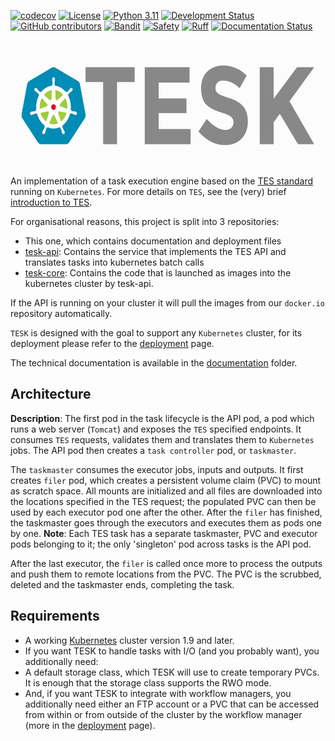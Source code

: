 [![codecov](https://codecov.io/gh/elixir-cloud-aai/TESK/branch/main/graph/badge.svg)](https://codecov.io/gh/elixir-cloud-aai/TESK)
[![License](https://img.shields.io/badge/License-Apache_2.0-blue.svg)](./LICENSE)
[![Python 3.11](https://img.shields.io/badge/python-3.11-blue.svg)](https://www.python.org/downloads/release/python-311/)
[![Development Status](https://img.shields.io/badge/status-beta-yellow.svg)](https://github.com/elixir-cloud-aai/TESK)
[![GitHub contributors](https://img.shields.io/github/contributors/elixir-cloud-aai/TESK)](https://github.com/elixir-cloud-aai/TESK/graphs/contributors)
[![Bandit](https://img.shields.io/badge/security-bandit-yellow.svg)](https://bandit.readthedocs.io/en/latest/)
[![Safety](https://img.shields.io/badge/security-safety-orange.svg)](https://safetycli.com/product/safety-cli)
[![Ruff](https://img.shields.io/badge/code%20style-ruff-000000.svg)](https://docs.astral.sh/ruff/)
[![Documentation Status](https://readthedocs.org/projects/tesk/badge/?version=latest)](https://tesk.readthedocs.io/en/latest/?badge=latest)

<img src="/images/TESKlogowfont.png" height="200">

An implementation of a task execution engine based on the
[TES standard](https://github.com/ga4gh/task-execution-schemas) running on
`Kubernetes`. For more details on `TES`, see the (very) brief
[introduction to TES](docs/tesintro.md).

For organisational reasons, this project is split into 3 repositories:

- This one, which contains documentation and deployment files
- [tesk-api](https://github.com/elixir-cloud-aai/tesk-api): Contains the service
  that implements the TES API and translates tasks into kubernetes batch calls
- [tesk-core](https://github.com/elixir-cloud-aai/tesk-core): Contains the code
  that is launched as images into the kubernetes cluster by tesk-api.

If the API is running on your cluster it will pull the images from our
`docker.io` repository automatically.

`TESK` is designed with the goal to support any `Kubernetes` cluster, for its
deployment please refer to the
[deployment](deployment/documentation/deployment.md) page.

The technical documentation is available in the
[documentation](deployment/documentation) folder.

## Architecture

<!-- TODO: Change the image remove tomcat, change naming etc -->

**Description**: The first pod in the task lifecycle is the API pod, a pod which
runs a web server (`Tomcat`) and exposes the `TES` specified endpoints. It
consumes `TES` requests, validates them and translates them to `Kubernetes`
jobs. The API pod then creates a `task controller` pod, or `taskmaster`.

The `taskmaster` consumes the executor jobs, inputs and outputs. It first
creates `filer` pod, which creates a persistent volume claim (PVC) to mount as
scratch space. All mounts are initialized and all files are downloaded into the
locations specified in the TES request; the populated PVC can then be used by
each executor pod one after the other. After the `filer` has finished, the
taskmaster goes through the executors and executes them as pods one by one.
**Note**: Each TES task has a separate taskmaster, PVC and executor pods
belonging to it; the only 'singleton' pod across tasks is the API pod.

After the last executor, the `filer` is called once more to process the outputs
and push them to remote locations from the PVC. The PVC is the scrubbed, deleted
and the taskmaster ends, completing the task.

## Requirements

- A working [Kubernetes](https://kubernetes.io/) cluster version 1.9 and later.
- If you want TESK to handle tasks with I/O (and you probably want), you
  additionally need:
- A default storage class, which TESK will use to create temporary PVCs. It is
  enough that the storage class supports the RWO mode.
- And, if you want TESK to integrate with workflow managers, you additionally
  need either an FTP account or a PVC that can be accessed from within or from
  outside of the cluster by the workflow manager (more in the
  [deployment](deployment/documentation/deployment.md) page).
